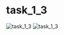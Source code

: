 # task_1_3
![task_1_3](https://github.com/kostya93/cpp/blob/master/img/au15_task1_3-p1.png)
![task_1_3](https://github.com/kostya93/cpp/blob/master/img/au15_task1_3-p2.png)
